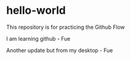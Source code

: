 # hello-world
This repository is for practicing the Github Flow

I am learning github - Fue

Another update but from my desktop - Fue